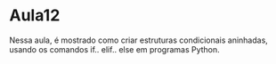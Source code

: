 # Aula12
Nessa aula, é mostrado como criar estruturas condicionais aninhadas, usando os comandos if.. elif.. else em programas Python.
